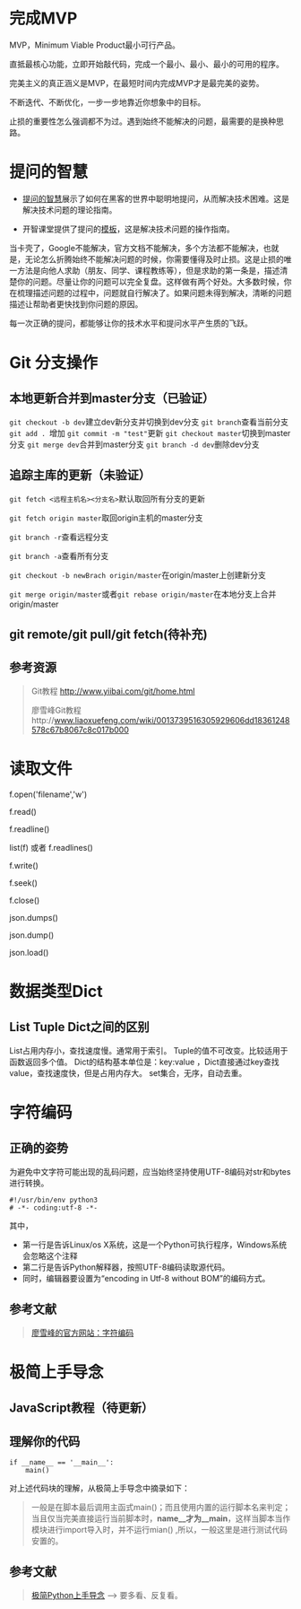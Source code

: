 # 完成MVP

MVP，Minimum Viable Product最小可行产品。

直抵最核心功能，立即开始敲代码，完成一个最小、最小、最小的可用的程序。

完美主义的真正涵义是MVP，在最短时间内完成MVP才是最完美的姿势。

不断迭代、不断优化，一步一步地靠近你想象中的目标。

止损的重要性怎么强调都不为过。遇到始终不能解决的问题，最需要的是换种思路。

# 提问的智慧

+ [提问的智慧](https://github.com/ryanhanwu/How-To-Ask-Questions-The-Smart-Way/blob/master/README-zh_CN.md)展示了如何在黑客的世界中聪明地提问，从而解决技术困难。这是解决技术问题的理论指南。

+ 开智课堂提供了提问的[模板](https://github.com/leiyunhe/self_python/blob/master/tutorial/pic/how-to-ask-question-model.png?raw=true)，这是解决技术问题的操作指南。

当卡壳了，Google不能解决，官方文档不能解决，多个方法都不能解决，也就是，无论怎么折腾始终不能解决问题的时候，你需要懂得及时止损。这是止损的唯一方法是向他人求助（朋友、同学、课程教练等），但是求助的第一条是，描述清楚你的问题。尽量让你的问题可以完全复盘。这样做有两个好处。大多数时候，你在梳理描述问题的过程中，问题就自行解决了。如果问题未得到解决，清晰的问题描述让帮助者更快找到你问题的原因。

每一次正确的提问，都能够让你的技术水平和提问水平产生质的飞跃。

# Git 分支操作

## 本地更新合并到master分支（已验证）

  ```git checkout -b dev```建立dev新分支并切换到dev分支
  ```git branch```查看当前分支
  ```git add . ```增加
  ```git commit -m "test"```更新
  ```git checkout master```切换到master分支
  ```git merge dev```合并到master分支
  ```git branch -d dev```删除dev分支

## 追踪主库的更新（未验证）

```git fetch <远程主机名><分支名>```默认取回所有分支的更新

```git fetch origin master```取回origin主机的master分支

```git branch -r```查看远程分支

```git branch -a```查看所有分支

```git checkout -b newBrach origin/master```在origin/master上创建新分支

```git merge origin/master```或者```git rebase origin/master```在本地分支上合并origin/master

## git remote/git pull/git fetch(待补充)

## 参考资源

> Git教程 http://www.yiibai.com/git/home.html
>
> 廖雪峰Git教程http://www.liaoxuefeng.com/wiki/0013739516305929606dd18361248578c67b8067c8c017b000
>
> 


# 读取文件

f.open('filename','w')

f.read()

f.readline()

list(f) 或者 f.readlines()

f.write()

f.seek()

f.close()

json.dumps()

json.dump()

json.load()

# 数据类型Dict

## List Tuple Dict之间的区别
List占用内存小，查找速度慢。通常用于索引。
Tuple的值不可改变。比较适用于函数返回多个值。
Dict的结构基本单位是：key:value ，Dict直接通过key查找value，查找速度快，但是占用内存大。
set集合，无序，自动去重。

# 字符编码
## 正确的姿势
为避免中文字符可能出现的乱码问题，应当始终坚持使用UTF-8编码对str和bytes进行转换。
```
#!/usr/bin/env python3
# -*- coding:utf-8 -*-
```
其中，
+ 第一行是告诉Linux/os X系统，这是一个Python可执行程序，Windows系统会忽略这个注释
+ 第二行是告诉Python解释器，按照UTF-8编码读取源代码。
+ 同时，编辑器要设置为“encoding in Utf-8 without BOM”的编码方式。

## 参考文献
> [廖雪峰的官方网站：字符编码](http://www.liaoxuefeng.com/wiki/0014316089557264a6b348958f449949df42a6d3a2e542c000/001431664106267f12e9bef7ee14cf6a8776a479bdec9b9000)

# 极简上手导念

## JavaScript教程（待更新）






## 理解你的代码

```
if __name__ == '__main__':
	main()
```

对上述代码块的理解，从极简上手导念中摘录如下：
> 一般是在脚本最后调用主函式main()；而且使用内置的运行脚本名来判定；当且仅当完美直接运行当前脚本时，__name__才为__main__，这样当脚本当作模块进行import导入时，并不运行mian() ,所以，一般这里是进行测试代码安置的。

## 参考文献
> [极简Python上手导念](http://wiki.zoomquiet.io/pythonic/MinimalistPyStart?from=timeline&isappinstalled=0)    ——> 要多看、反复看。





















#  